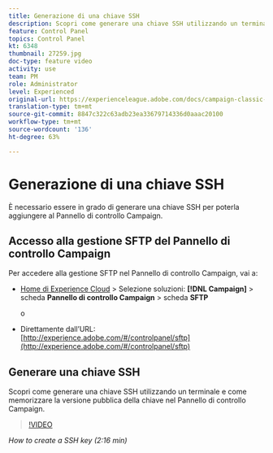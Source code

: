 ```yaml
---
title: Generazione di una chiave SSH
description: Scopri come generare una chiave SSH utilizzando un terminale e come memorizzare la versione pubblica della chiave nel Pannello di controllo Campaign.
feature: Control Panel
topics: Control Panel
kt: 6348
thumbnail: 27259.jpg
doc-type: feature video
activity: use
team: PM
role: Administrator
level: Experienced
original-url: https://experienceleague.adobe.com/docs/campaign-classic-learn/tutorials/administrating/control-panel-acc/generate-ssh-key.html
translation-type: tm+mt
source-git-commit: 8847c322c63adb23ea33679714336d0aaac20100
workflow-type: tm+mt
source-wordcount: '136'
ht-degree: 63%

---
```



# Generazione di una chiave SSH

È necessario essere in grado di generare una chiave SSH per poterla aggiungere al Pannello di controllo Campaign.

## Accesso alla gestione SFTP del Pannello di controllo Campaign

Per accedere alla gestione SFTP nel Pannello di controllo Campaign, vai a:

* [Home di Experience Cloud](https://experience.adobe.com/#/home) > Selezione soluzioni: **[!DNL Campaign]** > scheda **Pannello di controllo Campaign** > scheda **SFTP**

   o
* Direttamente dall’URL: [http://experience.adobe.com/#/controlpanel/sftp](http://experience.adobe.com/#/controlpanel/sftp)

## Generare una chiave SSH

Scopri come generare una chiave SSH utilizzando un terminale e come memorizzare la versione pubblica della chiave nel Pannello di controllo Campaign.

>[!VIDEO](https://video.tv.adobe.com/v/27259?quality=12)

*How to create a SSH key (2:16 min)*